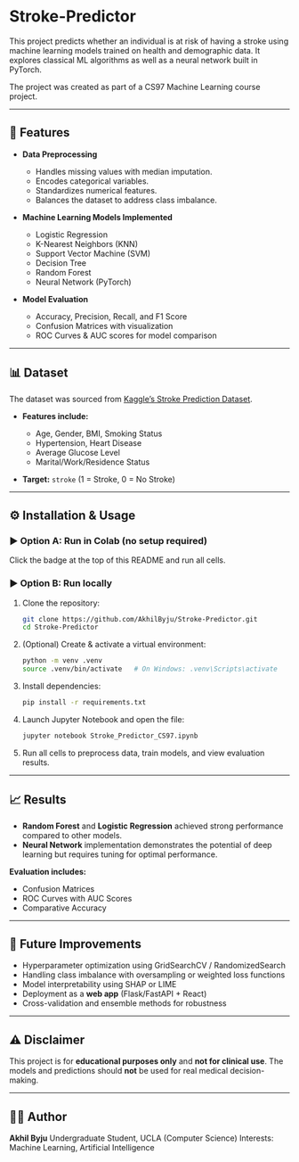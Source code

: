 # Stroke-Predictor

This project predicts whether an individual is at risk of having a stroke using machine learning models trained on health and demographic data. It explores classical ML algorithms as well as a neural network built in PyTorch.

The project was created as part of a CS97 Machine Learning course project.

---

## 🚀 Features
- **Data Preprocessing**
  - Handles missing values with median imputation.
  - Encodes categorical variables.
  - Standardizes numerical features.
  - Balances the dataset to address class imbalance.

- **Machine Learning Models Implemented**
  - Logistic Regression
  - K-Nearest Neighbors (KNN)
  - Support Vector Machine (SVM)
  - Decision Tree
  - Random Forest
  - Neural Network (PyTorch)

- **Model Evaluation**
  - Accuracy, Precision, Recall, and F1 Score
  - Confusion Matrices with visualization
  - ROC Curves & AUC scores for model comparison

---

## 📊 Dataset
The dataset was sourced from [Kaggle’s Stroke Prediction Dataset](https://www.kaggle.com/fedesoriano/stroke-prediction-dataset).  

- **Features include:**  
  - Age, Gender, BMI, Smoking Status  
  - Hypertension, Heart Disease  
  - Average Glucose Level  
  - Marital/Work/Residence Status  

- **Target:** `stroke` (1 = Stroke, 0 = No Stroke)

---

## ⚙️ Installation & Usage

### ▶️ Option A: Run in Colab (no setup required)

Click the badge at the top of this README and run all cells.

### ▶️ Option B: Run locally

1. Clone the repository:

   ```bash
   git clone https://github.com/AkhilByju/Stroke-Predictor.git
   cd Stroke-Predictor
   ```

2. (Optional) Create & activate a virtual environment:

   ```bash
   python -m venv .venv
   source .venv/bin/activate   # On Windows: .venv\Scripts\activate
   ```

3. Install dependencies:

   ```bash
   pip install -r requirements.txt
   ```

4. Launch Jupyter Notebook and open the file:

   ```bash
   jupyter notebook Stroke_Predictor_CS97.ipynb
   ```

5. Run all cells to preprocess data, train models, and view evaluation results.

---

## 📈 Results

* **Random Forest** and **Logistic Regression** achieved strong performance compared to other models.
* **Neural Network** implementation demonstrates the potential of deep learning but requires tuning for optimal performance.

**Evaluation includes:**

* Confusion Matrices
* ROC Curves with AUC Scores
* Comparative Accuracy

---

## 🔮 Future Improvements

* Hyperparameter optimization using GridSearchCV / RandomizedSearch
* Handling class imbalance with oversampling or weighted loss functions
* Model interpretability using SHAP or LIME
* Deployment as a **web app** (Flask/FastAPI + React)
* Cross-validation and ensemble methods for robustness

---

## ⚠️ Disclaimer

This project is for **educational purposes only** and **not for clinical use**.
The models and predictions should **not** be used for real medical decision-making.

---

## 👨‍💻 Author

**Akhil Byju**
Undergraduate Student, UCLA (Computer Science)
Interests: Machine Learning, Artificial Intelligence

